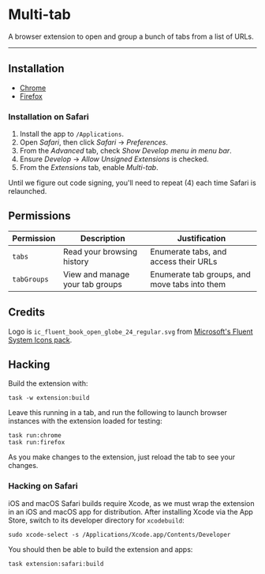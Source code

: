 # Multi-tab

A browser extension to open and group a bunch of tabs from a list of URLs.

---

## Installation

- [Chrome](https://chrome.google.com/webstore/detail/multi-tab/aecmnemhogbiohkomdlbgklhlamaihhi)
- [Firefox](https://addons.mozilla.org/firefox/addon/lukecarrier-multi-tab/)

### Installation on Safari

1. Install the app to `/Applications`.
2. Open _Safari_, then click _Safari_ -> _Preferences_.
3. From the _Advanced_ tab, check _Show Develop menu in menu bar_.
4. Ensure _Develop_ -> _Allow Unsigned Extensions_ is checked.
5. From the _Extensions_ tab, enable _Multi-tab_.

Until we figure out code signing, you'll need to repeat (4) each time Safari is relaunched.

## Permissions

| Permission | Description | Justification |
| --- | --- | --- |
| `tabs` | Read your browsing history | Enumerate tabs, and access their URLs |
| `tabGroups` | View and manage your tab groups | Enumerate tab groups, and move tabs into them |

## Credits

Logo is `ic_fluent_book_open_globe_24_regular.svg` from [Microsoft's Fluent System Icons pack](https://github.com/microsoft/fluentui-system-icons).

## Hacking

Build the extension with:

```console
task -w extension:build
```

Leave this running in a tab, and run the following to launch browser instances with the extension loaded for testing:

```console
task run:chrome
task run:firefox
```

As you make changes to the extension, just reload the tab to see your changes.

### Hacking on Safari

iOS and macOS Safari builds require Xcode, as we must wrap the extension in an iOS and macOS app for distribution. After installing Xcode via the App Store, switch to its developer directory for `xcodebuild`:

```console
sudo xcode-select -s /Applications/Xcode.app/Contents/Developer
```

You should then be able to build the extension and apps:

```console
task extension:safari:build
```
